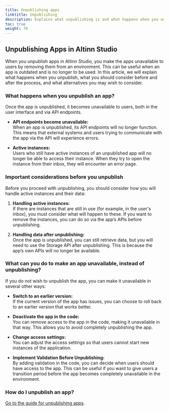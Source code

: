 ```yaml
---
title: Unpublishing apps
linktitle: Unpublishing
description: Explains what unpublishing is and what happens when you unpublish an app.
toc: true
weight: 70
---
```


## Unpublishing Apps in Altinn Studio

When you unpublish apps in Altinn Studio, you make the apps unavailable to users by removing them from an environment. This can be useful when an app is outdated and is no longer to be used. In this article, we will explain what happens when you unpublish, what you should consider before and after the process, and what alternatives you may wish to consider.

### What happens when you unpublish an app?

Once the app is unpublished, it becomes unavailable to users, both in the user interface and via API endpoints.

- **API endpoints become unavailable:**  
  When an app is unpublished, its API endpoints will no longer function. This means that external systems and users trying to communicate with the app via the API will experience errors.

- **Active instances:**  
  Users who still have active instances of an unpublished app will no longer be able to access their instance. When they try to open the instance from their inbox, they will encounter an error page.

### Important considerations before you unpublish

Before you proceed with unpublishing, you should consider how you will handle active instances and their data:

1. **Handling active instances:**  
   If there are instances that are still in use (for example, in the user's inbox), you must consider what will happen to these. If you want to remove the instances, you can do so via the app’s APIs before unpublishing.

2. **Handling data after unpublishing:**  
   Once the app is unpublished, you can still retrieve data, but you will need to use the Storage API after unpublishing. This is because the app’s own APIs will no longer be available.

### What can you do to make an app unavailable, instead of unpublishing?

If you do not wish to unpublish the app, you can make it unavailable in several other ways:

- **Switch to an earlier version:**  
  If the current version of the app has issues, you can choose to roll back to an earlier version that works better.

- **Deactivate the app in the code:**  
  You can remove access to the app in the code, making it unavailable in that way. This allows you to avoid completely unpublishing the app.

- **Change access settings:**  
  You can adjust the access settings so that users cannot start new instances of the application.

- **Implement Validation Before Unpublishing:**  
  By adding validation in the code, you can decide when users should have access to the app. This can be useful if you want to give users a transition period before the app becomes completely unavailable in the environment.

### How do I unpublish an app?

[Go to the guide for unpublishing apps](/nb/altinn-studio/guides/development/undeploy/).
